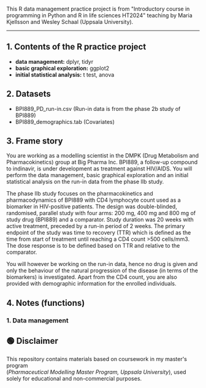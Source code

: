This R data management practice project is from "Introductory course in programming in Python and R in life sciences HT2024" teaching by Maria Kjellsson and Wesley Schaal (Uppsala University).
****
## 1. Contents of the R practice project
   - **data management:** dplyr, tidyr
   - **basic graphical exploration:** ggplot2
   - **initial statistical analysis:** t test, anova
  
## 2. Datasets
   - BPI889_PD_run-in.csv (Run-in data is from the phase 2b study of BPI889)
   - BPI889_demographics.tab (Covariates)

## 3. Frame story
You are working as a modelling scientist in the DMPK (Drug Metabolism and Pharmacokinetics) group at Big Pharma Inc. BPI889, a follow-up compound to indinavir, is under development as treatment against HIV/AIDS. You will perform the data management, basic graphical exploration and an initial statistical analysis on the run-in data from the phase IIb study.

The phase IIb study focuses on the pharmacokinetics and pharmacodynamics of BPI889 with CD4 lymphocyte count used as a biomarker in HIV-positive patients. The design was double-blinded, randomised, parallel study with four arms: 200 mg, 400 mg and 800 mg of study drug (BPI889) and a comparator. Study duration was 20 weeks with active treatment, preceded by a run-in period of 2 weeks. The primary endpoint of the study was time to recovery (TTR) which is defined as the time from start of treatment until reaching a CD4 count >500 cells/mm3. The dose response is to be defined based on TTR and relative to the comparator.

You will however be working on the run-in data, hence no drug is given and only the behaviour of the natural progression of the disease (in terms of the biomarkers) is investigated. Apart from the CD4 count, you are also provided with demographic information for the enrolled individuals.

## 4. Notes (functions)
### 1. Data management



## 🟢 Disclaimer

This repository contains materials based on coursework in my master's program  
(*Pharmaceutical Modelling Master Program, Uppsala University*), used solely for educational and non-commercial purposes.

